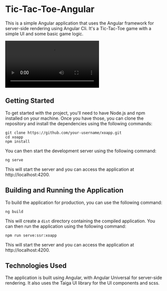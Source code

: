 
# Tic-Tac-Toe-Angular

This is a simple Angular application that uses the Angular  framework for server-side rendering using Angular Cli. It's a Tic-Tac-Toe game with a simple UI and some basic game logic.

<video controls src="Xoapp.mp4" title="Title"></video>
## Getting Started

To get started with the project, you'll need to have Node.js and npm installed on your machine. Once you have those, you can clone the repository and install the dependencies using the following commands:

```
git clone https://github.com/your-username/xoapp.git
cd xoapp
npm install
```

You can then start the development server using the following command:

```
ng serve
```

This will start the server and you can access the application at http://localhost:4200.

## Building and Running the Application

To build the application for production, you can use the following command:

```
ng build
```

This will create a `dist` directory containing the compiled application. You can then run the application using the following command:

```
npm run serve:ssr:xoapp
```

This will start the server and you can access the application at http://localhost:4200.

## Technologies Used

The application is built using Angular, with Angular Universal for server-side rendering. It also uses the Taiga UI library for the UI components and scss.


